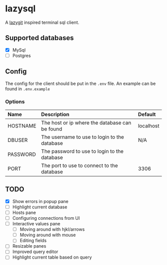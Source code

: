 # lazysql

A [lazygit](https://github.com/jesseduffield/lazygit) inspired terminal sql client.

## Supported databases

- [x] MySql
- [ ] Postgres

## Config

The config for the client should be put in the `.env` file.
An example can be found in `.env.example`

### Options

| Name | Description | Default |
| :--- | :---------- | :------ |
| HOSTNAME | The host or ip where the database can be found | localhost |
| DBUSER | The username to use to login to the database | N/A |
| PASSWORD | The password to use to login to the database |  |
| PORT | The port to use to connect to the database | 3306 |

## TODO

- [x] Show errors in popup pane
- [ ] Highlight current database
- [ ] Hosts pane
- [ ] Configuring connections from UI
- [ ] Interactive values pane
    - [ ] Moving around with hjkl/arrows
    - [ ] Moving around with mouse
    - [ ] Editing fields
- [ ] Resizable panes
- [ ] Improved query editor
- [ ] Highlight current table based on query
